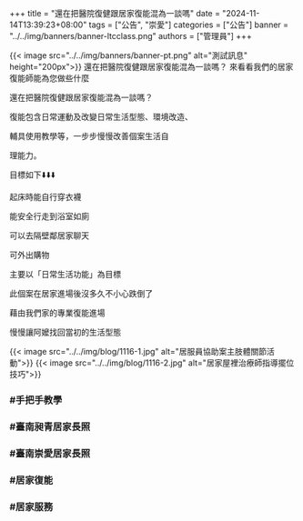 +++
title = "還在把醫院復健跟居家復能混為一談嗎"
date = "2024-11-14T13:39:23+08:00"
tags = ["公告", "崇愛"]
categories = ["公告"]
banner = "../../img/banners/banner-ltcclass.png"
authors = ["管理員"]
+++

{{< image src="../../img/banners/banner-pt.png" alt="測試訊息" height="200px">}}
還在把醫院復健跟居家復能混為一談嗎？
來看看我們的居家復能師能為您做些什麼
<!--more-->

還在把醫院復健跟居家復能混為一談嗎？

復能包含日常運動及改變日常生活型態、環境改造、

輔具使用教學等，一步步慢慢改善個案生活自

理能力。

目標如下⬇️⬇️⬇️

起床時能自行穿衣襪

能安全行走到浴室如廁

可以去隔壁鄰居家聊天

可外出購物

主要以「日常生活功能」為目標

此個案在居家進場後沒多久不小心跌倒了

藉由我們家的專業復能進場

慢慢讓阿嬤找回當初的生活型態



{{< image src="../../img/blog/1116-1.jpg" alt="居服員協助案主肢體關節活動">}}
{{< image src="../../img/blog/1116-2.jpg" alt="居家屋裡治療師指導擺位技巧">}}


### #手把手教學
### #臺南昶青居家長照
### #臺南崇愛居家長照
### #居家復能
### #居家服務

